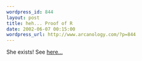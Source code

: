 ```yaml
--- 
wordpress_id: 844
layout: post
title: heh... Proof of R
date: 2002-06-07 00:15:00
wordpress_url: http://www.arcanology.com/?p=844
---
```

She exists! See <a href="http://www.arcanology.com/images/al-r-web.jpg">here...</a>